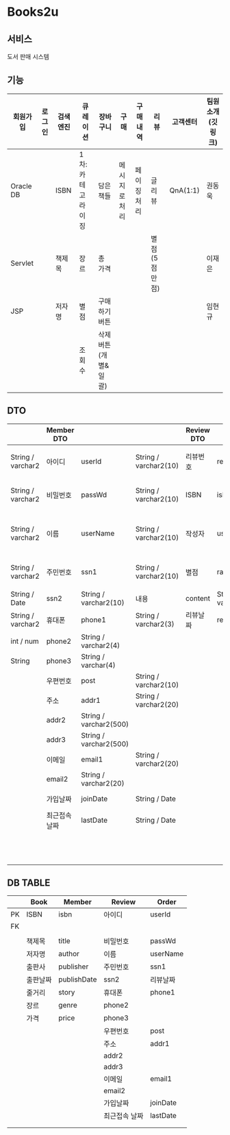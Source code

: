 # Books2u
## 서비스
도서 판매 시스템

## 기능
| 회원가입      | 로그인 | 검색 엔진 | 큐레이션       | 장바구니         | 구매      | 구매내역   | 리뷰       | 고객센터     | 팀원 소개(깃링크) |
| --------- | --- | ----- | ---------- | ------------ | ------- | ------ | -------- | -------- | ---------- |
| Oracle DB |     | ISBN  | 1차: 카테고라이징 | 담은 책들        | 메시지로 처리 | 페이징 처리 | 글 리뷰     | QnA(1:1) | 권동욱        |
| Servlet   |     | 책제목   | 장르         | 총 가격         |         |        | 별점(5점만점) |          | 이재은        |
| JSP       |     | 저자명   | 별점         | 구매하기 버튼      |         |        |          |          | 임현규        |
|           |     |       | 조회수        | 삭제 버튼(개별&일괄) |         |        |          |          |            |

## DTO
|                   | Member DTO |                        |                       | Review DTO |                   |                   | Order DTO             |                       |                       | Cart DTO  |                   |                   | Page DTO  |           |              |
| ----------------- | ---------- | ---------------------- | --------------------- | ---------- | ----------------- | ----------------- | --------------------- | --------------------- | --------------------- | --------- | ----------------- | ----------------- | --------- | --------- | ------------ |
| String / varchar2 | 아이디        | userId                 | String / varchar2(10) | 리뷰번호       | reviewId          | int / number      | 주문번호                  | orderId               | int / number(20)      | 아이디       | userId            | String / varchar2 | 가져올 데이터   | list      | ArrayList<T> |
| String / varchar2 | 비밀번호       | passWd                 | String / varchar2(10) | ISBN       | isbn              | String / varchar2 | 아이디                   | userId                | String / varchar2(10) | ISBN      | isbn              | String / varchar2 | 현재 페이지    | curPage   | int          |
| String / varchar2 | 이름         | userName               | String / varchar2(10) | 작성자        | userId            | String / varchar2 | ISBN                  | isbn                  | String / varchar2(10) | 책제목       | title             | String / varchar2 | 보여줄 데이터 수 | perPage   | int          |
| String / varchar2 | 주민번호       | ssn1                   | String / varchar2(10) | 별점         | rating            | int / number      | 책제목                   | title                 | String / varchar2     | 저자명       | author            | String / varchar2 | 전체 페이지    | totalPage | int          |
| String / Date     | ssn2       | String / varchar2(10)  | 내용                    | content    | String / varchar2 | 저자명               | author                | String / varchar2     | 출판사                   | publisher | String / varchar2 |                   |           |           |
| String / varchar2 | 휴대폰        | phone1                 | String / varchar2(3)  | 리뷰날짜       | reviewDate        | String / Date     | 출판사                   | publisher             | String / varchar2     | 가격        | price             | int / number      |           |           |              |
| int / num         | phone2     | String / varchar2(4)   |                       |            |                   | 가격                | price                 | int / number          | 수량                    | amount    | int / number      |                   |           |           |
| String            | phone3     | String / varchar(4)    |                       |            |                   | 수량                | amount                | int / number(10)      |                       |           |                   |                   |           |           |
|                   | 우편번호       | post                   | String / varchar2(10) |            |                   |                   | 수령인                   | recipient             | String / varchar2(10) |           |                   |                   |           |           |              |
|                   | 주소         | addr1                  | String / varchar2(20) |            |                   |                   | 수령지 우편번호              | recipientPost         | String / varchar2(10) |           |                   |                   |           |           |              |
|                   | addr2      | String / varchar2(500) |                       |            |                   | 수령지               | recipientAddr1        | String / varchar2(20) |                       |           |                   |                   |           |           |
|                   | addr3      | String / varchar2(500) |                       |            |                   | recipientAddr2    | String / varchar2(30) |                       |                       |           |                   |                   |           |
|                   | 이메일        | email1                 | String / varchar2(20) |            |                   |                   | recipientAddr3        | String / varchar2(30) |                       |           |                   |                   |           |           |
|                   | email2     | String / varchar2(20)  |                       |            |                   | 수령인전화번호           | recipientPhone1       | String / varchar2(3)  |                       |           |                   |                   |           |           |
|                   | 가입날짜       | joinDate               | String / Date         |            |                   |                   | recipientPhone2       | String / varchar2(4)  |                       |           |                   |                   |           |           |
|                   | 최근접속 날짜    | lastDate               | String / Date         |            |                   |                   | recipientPhone3       | String / varchar2(4)  |                       |           |                   |                   |           |           |
|                   |            |                        |                       |            |                   |                   | 결제수단                  | payment               | String / varchar2(10) |           |                   |                   |           |           |              |
|                   |            |                        |                       |            |                   |                   | 주문날짜                  | orderDate             | String / Date         |           |                   |                   |           |           |              |

  
  
## DB TABLE
|    | Book | Member      | Review  | Order    |
| -- | ---- | ----------- | ------- | -------- |
| PK | ISBN | isbn        | 아이디     | userId   | 리뷰번호 | number | 주문번호 | orderId |
| FK |      |             |         |          | ISBN | isbn | ISBN | isbn |
|    |      |             |         |          |  |  | 아이디 | userId |
|    | 책제목  | title       | 비밀번호    | passWd   | 작성자 | userId | 수량 | amount |
|    | 저자명  | author      | 이름      | userName | 별점 | rating | 수령인 | recipient |
|    | 출판사  | publisher   | 주민번호    | ssn1     | 내용 | content | 수령지 우편번호 | recipientPost |
|    | 출판날짜 | publishDate | ssn2    | 리뷰날짜     | reviewDate | 수령지 | recipientAddr1 |
|    | 줄거리  | story       | 휴대폰     | phone1   |  |  | recipientAddr2 |
|    | 장르   | genre       | phone2  |          |  | recipientAddr3 |
|    | 가격   | price       | phone3  |          |  | 수령인전화번호 | recipientPhone1 |
|    |      |             | 우편번호    | post     |  |  | recipientPhone2 |
|    |      |             | 주소      | addr1    |  |  | recipientPhone3 |
|    |      |             | addr2   |          |  | 결제수단 | payment |
|    |      |             | addr3   |          |  | 주문날짜 | orderDate |
|    |      |             | 이메일     | email1   |  |  |  |  |
|    |      |             | email2  |          |  |  |  |
|    |      |             | 가입날짜    | joinDate |  |  |  |  |
|    |      |             | 최근접속 날짜 | lastDate |  |  |  |  |
|    |      |             |         |          |  |  |  |  |
|    |      |             |         |          |  |  |  |  |
